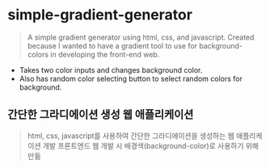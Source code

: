 # simple-gradient-generator
> A simple gradient generator using html, css, and javascript.
> Created because I wanted to have a gradient tool to use for background-colors in developing the front-end web.
- Takes two color inputs and changes background color.
- Also has random color selecting button to select random colors for background.

## 간단한 그라디에이션 생성 웹 애플리케이션
> html, css, javascript를 사용하여 간단한 그라디에이션을 생성하는 웹 애플리케이션 개발
> 프론트엔드 웹 개발 시 배경색(background-color)로 사용하기 위해 만듦
